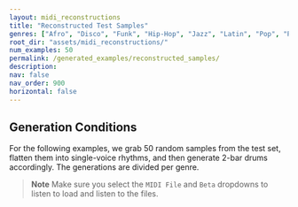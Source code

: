 ```yaml
---
layout: midi_reconstructions
title: "Reconstructed Test Samples"
genres: ["Afro", "Disco", "Funk", "Hip-Hop", "Jazz", "Latin", "Pop", "Reggae", "Rock"]
root_dir: "assets/midi_reconstructions/"
num_examples: 50
permalink: /generated_examples/reconstructed_samples/
description: 
nav: false
nav_order: 900
horizontal: false
---
```


## Generation Conditions

For the following examples, we grab 50 random samples from the test set, flatten them into single-voice rhythms,
and then generate 2-bar drums accordingly. The generations are divided per genre.

> **Note**
> Make sure you select the `MIDI File` and `Beta` dropdowns to listen to load and listen to the files.

